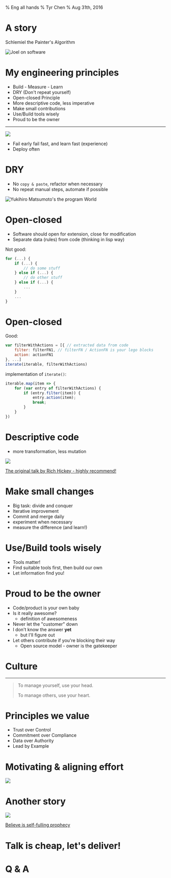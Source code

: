 % Eng all hands
% Tyr Chen
% Aug 31th, 2016

# A story

Schlemiel the Painter's Algorithm

![Joel on software](assets/images/joel-on-software.jpg)


# My engineering principles

* Build - Measure - Learn
* DRY (Don't repeat yourself)
* Open-closed Principle
* More descriptive code, less imperative
* Make small contributions
* Use/Build tools wisely
* Proud to be the owner

----

![](assets/images/leanstartup.png)

* Fail early fail fast, and learn fast (experience)
* Deploy often

# DRY

* No ``copy & paste``, refactor when necessary
* No repeat manual steps, automate if possible

![Yukihiro Matsumoto's the program World](assets/images/matz.jpg)


# Open-closed

* Software should open for extension, close for modification
* Separate data (rules) from code (thinking in lisp way)

Not good:

``` javascript
for (...) {
    if (...) {
        // do some stuff
    } else if (...) {
        // do other stuff
    } else if (...) {
        ...
    }
    ...
}
```

# Open-closed

Good:

``` javascript
var filterWithActions = [{ // extracted data from code
    filter: filterFN1, // filterFN / ActionFN is your lego blocks
    action: actionFN1
}, ...]
iterate(iterable, filterWithActions)
```

implementation of ``iterate()``:

``` javascript
iterable.map(item => {
    for (var entry of filterWithActions) {
        if (entry.filter(item)) {
            entry.action(item);
            break;
        }
    }
})
```

# Descriptive code

* more transformation, less mutation

![](assets/images/toolkit.png)

[The original talk by Rich Hickey - highly recommend!](https://www.youtube.com/watch?v=rI8tNMsozo0)

# Make small changes

* Big task: divide and conquer
* Iterative improvement
* Commit and merge daily
* experiment when necessary
* measure the difference (and learn!)

# Use/Build tools wisely

* Tools matter!
* Find suitable tools first, then build our own
* Let information find you!

# Proud to be the owner

* Code/product is your own baby
* Is it really awesome?
    - definition of awesomeness
* Never let the "customer" down
* I don't know the answer __yet__
    - but I'll figure out
* Let others contribute if you're blocking their way
    - Open source model - owner is the gatekeeper

# Culture

----

> To manage yourself, use your head.
>
>
> To manage others, use your heart.

# Principles we value

* Trust over Control
* Commitment over Compliance
* Data over Authority
* Lead by Example

# Motivating & aligning effort

![](assets/images/alignment.png)

# Another story

![](assets/images/bannister.jpg)

[Believe is self-fulling prophecy](https://www.youtube.com/watch?v=IwUecXRvnS0)

# Talk is cheap, let's deliver!

# Q & A
